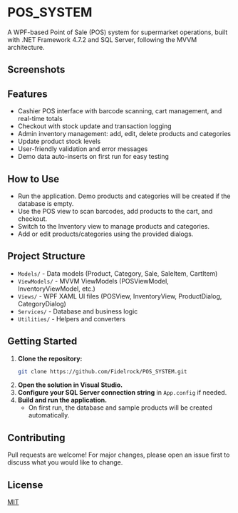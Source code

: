 # POS_SYSTEM

A WPF-based Point of Sale (POS) system for supermarket operations, built with .NET Framework 4.7.2 and SQL Server, following the MVVM architecture.

## Screenshots
<!-- Add screenshots of the POS and Inventory/Admin interfaces here -->

## Features

- Cashier POS interface with barcode scanning, cart management, and real-time totals
- Checkout with stock update and transaction logging
- Admin inventory management: add, edit, delete products and categories
- Update product stock levels
- User-friendly validation and error messages
- Demo data auto-inserts on first run for easy testing

## How to Use

- Run the application. Demo products and categories will be created if the database is empty.
- Use the POS view to scan barcodes, add products to the cart, and checkout.
- Switch to the Inventory view to manage products and categories.
- Add or edit products/categories using the provided dialogs.

## Project Structure

- `Models/` - Data models (Product, Category, Sale, SaleItem, CartItem)
- `ViewModels/` - MVVM ViewModels (POSViewModel, InventoryViewModel, etc.)
- `Views/` - WPF XAML UI files (POSView, InventoryView, ProductDialog, CategoryDialog)
- `Services/` - Database and business logic
- `Utilities/` - Helpers and converters

## Getting Started

1. **Clone the repository:**
   ```sh
   git clone https://github.com/Fidelrock/POS_SYSTEM.git
   ```
2. **Open the solution in Visual Studio.**
3. **Configure your SQL Server connection string** in `App.config` if needed.
4. **Build and run the application.**
   - On first run, the database and sample products will be created automatically.

## Contributing

Pull requests are welcome! For major changes, please open an issue first to discuss what you would like to change.

## License

[MIT](LICENSE)
